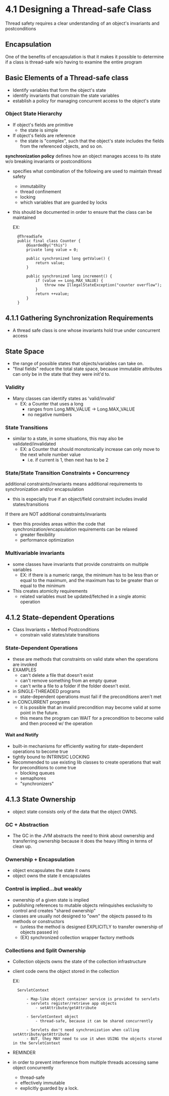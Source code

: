 # 4.1 Designing a Thread-safe Class
Thread safety requires a clear understanding of an object's
invariants and postconditions

## Encapsulation
One of the benefits of encapsulation is that it makes it possible to 
determine if a class is thread-safe w/o having to examine the entire
program

## Basic Elements of a Thread-safe class
- Identify variables that form the object's state
- identify invariants that constrain the state variables
- establish a policy for managing concurrent access to the object's state

### Object State Hierarchy
- If object's fields are primitive
    - the state is simple
- If object's fields are reference
    - the state is "complex", such that the object's state includes the
    fields from the referenced objects, and so on.
    
    
**synchronization policy**
defines how an object manages access to its state w/o breaking invariants
or postconditions
- specifies what combination of the following are used to maintain thread safety
    - immutability
    - thread confinement
    - locking
    - which variables that are guarded by locks
- this should be documented in order to ensure that the class can be maintained


    EX: 
    
        @ThreadSafe
        public final class Counter {
            @GuardedBy("this")
            private long value = 0;
            
            public synchronized long getValue() {
                return value;
            }
            
            public synchronized long increment() {
                if (value == Long.MAX_VALUE) {
                    throw new IllegalStateException("counter overflow");
                }
                return ++value;
            }
        }
        
## 4.1.1 Gathering Synchronization Requirements
- A thread safe class is one whose invariants hold true under concurrent
access

## State Space
- the range of possible states that objects/variables can take on. 
- "final fields" reduce the total state space, because immutable
attributes can only be in the state that they were init'd to.

### Validity
- Many classes can identify states as 'valid/invalid'
    - EX: a Counter that uses a long
        - ranges from Long.MIN_VALUE -> Long.MAX_VALUE
        - no negative numbers

### State Transitions
- similar to a state, in some situations, this may also be validated/invalidated
    - EX: a Counter that should monotonically increase can only move
    to the next whole number value
        - i.e. if current is 1, then next has to be 2

### State/State Transition Constraints + Concurrency
additional constraints/invariants means additional requirements to
synchronization and/or encapsulation
- this is especially true if an object/field constraint includes invalid states/transitions

If there are NOT additional constraints/invariants
- then this provides areas within the code that synchronization/encapsulation 
requirements can be relaxed
    - greater flexibility
    - performance optimization
    
### Multivariable invariants 
- some classes have invariants that provide constraints on multiple variables
    - EX: if there is a numeric range, the minimum has to be less than or
    equal to the maximum, and the maximum has to be greater than or equal to
    the minimum
- This creates atomicity requirements 
    - related variables must be updated/fetched in a single atomic operation

## 4.1.2 State-dependent Operations
- Class Invariants + Method Postconditions
    - constrain valid states/state transitions
    
### State-Dependent Operations
- these are methods that constraints on valid state when the operations
are invoked
- EXAMPLES
    - can't delete a file that doesn't exist
    - can't remove something from an empty queue
    - can't write a file to a folder if the folder doesn't exist.  
- in SINGLE-THREADED programs
    - state-dependent operations must fail if the preconditions aren't met
- in CONCURRENT programs
    - it is possible that an invalid precondition may become valid at
    some point in the future. 
    - this means the program can WAIT for a precondition to become valid
    and then proceed w/ the operation
    
#### Wait and Notify
- built-in mechanisms for efficiently waiting for state-dependent operations
to become true
- tightly bound to INTRINSIC LOCKING
- Recommended to use existing lib classes to create operations that wait
for preconditions to come true
    - blocking queues
    - semaphores
    - "synchronizers"
    
## 4.1.3 State Ownership
- object state consists only of the data that the object OWNS. 

### GC + Abstraction
- The GC in the JVM abstracts the need to think about ownership and
transferring ownership because it does the heavy lifting in terms of
clean up. 

### Ownership + Encapsulation
- object encapsulates the state it owns
- object owns the state it encapsulates

### Control is implied...but weakly
- ownership of a given state is implied
- publishing references to mutable objects relinquishes exclusivity to 
control and creates "shared ownership"
- classes are usually not designed to "own" the objects passed to 
its methods or constructors
    - (unless the method is designed EXPLICITLY to transfer ownership of
    objects passed in)
    - (EX) synchronized collection wrapper factory methods
    
### Collections and Split Ownership
- Collection objects owns the state of the collection infrastructure
- client code owns the object stored in the collection


    EX:
    
        ServletContext
        
            - Map-like object container service is provided to servlets
            - servlets register/retrieve app objects
                - setAttribute/getAttribute
                
            - ServletContext object
                - thread-safe, because it can be shared concurrently
            
            - Servlets don't need synchronization when calling setAttribute/getAttribute
            - BUT, they MAY need to use it when USING the objects stored in the ServletContext
            
        
 - REMINDER
 - in order to prevent interference from multiple threads accessing same
 object concurrently
    - thread-safe
    - effectively immutable
    - explicitly guarded by a lock. 
    